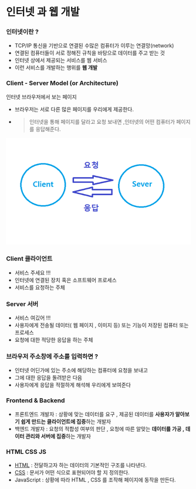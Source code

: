 # 인터넷 과 웹 개발

### 인터넷이란 ?
- TCP/IP 통신을 기반으로 연결된 수많은 컴퓨터가 이루는 연결망(network)
- 연결된 컴퓨터들이 서로 정해진 규칙을 바탕으로 데이터를 주고 받는 것
- 인터넷 상에서 제공되는 서비스를 웹 서비스
- 이런 서비스를 개발하는 행위를 **웹 개발**

### Client - Server Model (or Architecture)

인터넷 브라우저에서 보는 페이지
- 브라우저는 서로 다른 많은 페이지를 우리에게 제공한다.
- > 인터넷을 통해 페이지를 달라고 요청 보내면 ,인터넷의 어떤 컴퓨터가 페이지를 응답해준다.

![ClientServer](img/clientSever.png)

### Client 클라이언트
- 서비스 주세요 !!!
- 인터넷에 연결된 장치 혹은 소프트웨어 프로세스
- 서비스를 요청하는 주체

### Server 서버
- 서비스 여깄어 !!!
- 사용자에게 전송될 데이터( 웹 페이지 , 이미지 등) 또는 기능이 저장된 컴퓨터 또는 프로세스
- 요청에 대한 적당한 응답을 하는 주체


### 브라우저 주소창에 주소를 입력하면 ?
- 인터넷 어딘가에 있는 주소에 해당하는 컴퓨터에 요청을 보내고 
- 그에 대한 응답을 돌려받은 다음
- 사용자에게 응답을 적절하게 해석해 우리에게 보여준다

### Frontend & Backend

- 프론트엔드 개발자 : 상황에 맞는 데이터를 요구 , 제공된 데이터를 **사용자가 알아보기 쉽게 만드는 클라이언트에 집중**하는 개발자
- 백엔드 개발자 : 요청의 적합성 여부의 판단 , 요청에 따른 알맞는 **데이터를 가공 , 데이터 관리와 서버에 집중**하는 개발자

### HTML CSS JS

- [HTML](HTML.md) : 전달하고자 하는 데이터의 기본적인 구조를 나타낸다.
- [CSS](css.md) : 문서가 어떤 식으로 표현되어야 할 지 정의한다.
- JavaScript : 상황에 따라 HTML , CSS 를 조작해 페이지에 동작을 만든다.


